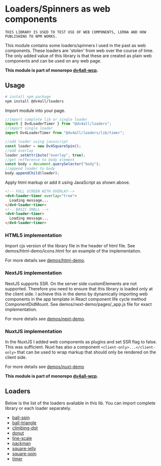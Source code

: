 # Loaders/Spinners as web components

`THIS LIBRARY IS USED TO TEST USE OF WEB COMPONENTS, LERNA AND HOW PUBLISHING TO NPM WORKS.`

This module contains some loaders/spinners I used in the past as web components. These loaders are 'stolen' from web over the course of time.
The only added value of this library is that these are created as plain web components and can be used on any web page.

**This module is part of monorepo [dv4all-wcp](https://github.com/dmijatovic/dv4all-wcp).**

## Usage

```bash
# install npm package
npm install @dv4all/loaders
```

Import module into your page.

```javascript
//import complete lib or single loader
import { Dv4LoaderTimer } from "@dv4all/loaders";
//import single loader
import Dv4LoaderTimer from "@dv4all/loaders/lib/timer";

//add loader using javascript
const loader = new Dv4SquareSpin();
//add overlay
loader.setAttribute("overlay", true);
//get refference to body element
const body = document.querySelector("body");
//append loader to body
body.appendChild(loader);
```

Apply html markup or add it using JavaScript as shown above.

```html
<!-- FULL SCREEN WITH OVERLAY-->
<dv4-loader-timer overlay="true">
  Loading message...
</dv4-loader-timer>
<!-- BASIC SMALL -->
<dv4-loader-timer>
  Loading message...
</dv4-loader-timer>
```

### HTML5 implementation

Import cjs version of the library file in the header of html file. See demos/html-demo/icons.html for an example of the implementation.

For more details see [demos/html-demo](https://github.com/dmijatovic/dv4all-wcp/tree/master/demos/html-demo).

### NextJS implementation

NextJS supports SSR. On the server side customElements are not supported. Therefore you need to ensure that this library is loaded only at the client side. I achieve this in the demo by dynamically importing web components in the app template in React component life cycle method ComponentDidMount. See demos/next-demo/pages/\_app.js file for exact implementation.

For more details see [demos/next-demo](https://github.com/dmijatovic/dv4all-wcp/tree/master/demos/next-demo).

### NuxtJS implementation

In the NuxtJS I added web components as plugins and set SSR flag to false. This was sufficient. Nuxt has also a component `<client-only>...</client-only>` that can be used to wrap markup that should only be rendered on the client side.

For more details see [demos/nuxt-demo](https://github.com/dmijatovic/dv4all-wcp/tree/master/demos/nuxt-demo)

**This module is part of monorepo [dv4all-wcp](https://github.com/dmijatovic/dv4all-wcp).**

## Loaders

Below is the list of the loaders avaliable in this lib. You can import complete library or each loader separately.

- [ball-spin](https://github.com/dmijatovic/dv4all-wcp/tree/master/loaders/src/ball-spin)
- [ball-triangle](https://github.com/dmijatovic/dv4all-wcp/tree/master/loaders/src/ball-triangle)
- [climbing-dot](https://github.com/dmijatovic/dv4all-wcp/tree/master/loaders/src/climbing-dot)
- [donut](https://github.com/dmijatovic/dv4all-wcp/tree/master/loaders/src/donut)
- [line-scale](https://github.com/dmijatovic/dv4all-wcp/tree/master/loaders/src/line-scale)
- [packman](https://github.com/dmijatovic/dv4all-wcp/tree/master/loaders/src/packman)
- [square-jelly](https://github.com/dmijatovic/dv4all-wcp/tree/master/loaders/src/square-jelly)
- [square-spin](https://github.com/dmijatovic/dv4all-wcp/tree/master/loaders/src/square-spin)
- [timer](https://github.com/dmijatovic/dv4all-wcp/tree/master/loaders/src/timer)
